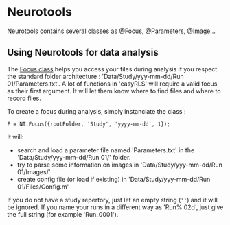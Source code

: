 # Neurotools

Neurotools contains several classes as @Focus, @Parameters, @Image...

## Using Neurotools for data analysis

The [Focus class](https://github.com/LaboJeanPerrin/NeuroTools/blob/master/doc/Focus.md) helps you access your files during analysis if you respect the standard folder architecture : 'Data/Study/yyy-mm-dd/Run 01/Parameters.txt'. A lot of functions in 'easyRLS' will require a valid focus as their first argument. It will let them know where to find files and where to record files.
 
To create a focus during analysis, simply instanciate the class :

	F = NT.Focus({rootFolder, 'Study', 'yyyy-mm-dd', 1});

It will:
- search and load a parameter file named 'Parameters.txt' in the 'Data/Study/yyy-mm-dd/Run 01/' folder.
- try to parse some information on images in 'Data/Study/yyy-mm-dd/Run 01/Images/'
- create config file (or load if existing) in 'Data/Study/yyy-mm-dd/Run 01/Files/Config.m'

If you do not have a study repertory, just let an empty string (`''`) and it will be ignored. If you name your runs in a different way as 'Run%.02d', just give the full string (for example 'Run_0001').
